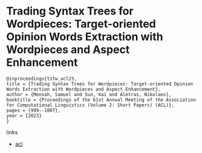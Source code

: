 # Trading Syntax Trees for Wordpieces: Target-oriented Opinion Words Extraction with Wordpieces and Aspect Enhancement

```
@inproceedings{tstw_acl23,
title = {Trading Syntax Trees for Wordpieces: Target-oriented Opinion Words Extraction with Wordpieces and Aspect Enhancement},
author = {Mensah, Samuel and Sun, Kai and Aletras, Nikolaos},
booktitle = {Proceedings of the 61st Annual Meeting of the Association for Computational Linguistics (Volume 2: Short Papers) (ACL)},
pages = {999--1007},
year = {2023}
}
```

links
- [acl](https://aclanthology.org/2023.acl-short.86)
